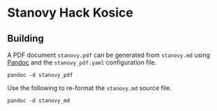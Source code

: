 # Stanovy Hack Kosice

## Building

A PDF document `stanovy.pdf` can be generated from `stanovy.md` using [Pandoc](https://pandoc.org/) and the `stanovy_pdf.yaml` configuration file.

```shell script
pandoc -d stanovy_pdf
```
Use the following to re-format the `stanovy.md` source file.

```shell script
pandoc -d stanovy_md
```
